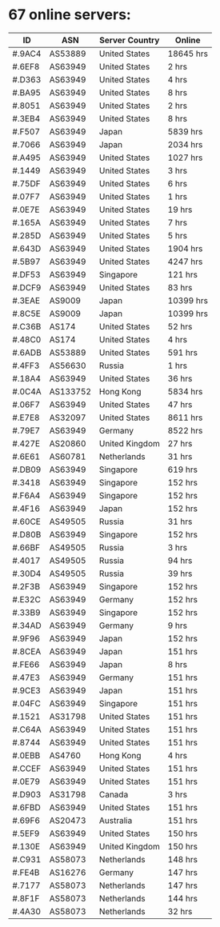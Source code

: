 # 67 online servers:

| ID | ASN | Server Country | Online |
| ------ | ------ | ------ | ------ |
| #.9AC4 | AS53889 | United States | 18645 hrs |
| #.6EF8 | AS63949 | United States | 2 hrs |
| #.D363 | AS63949 | United States | 4 hrs |
| #.BA95 | AS63949 | United States | 8 hrs |
| #.8051 | AS63949 | United States | 2 hrs |
| #.3EB4 | AS63949 | United States | 8 hrs |
| #.F507 | AS63949 | Japan | 5839 hrs |
| #.7066 | AS63949 | Japan | 2034 hrs |
| #.A495 | AS63949 | United States | 1027 hrs |
| #.1449 | AS63949 | United States | 3 hrs |
| #.75DF | AS63949 | United States | 6 hrs |
| #.07F7 | AS63949 | United States | 1 hrs |
| #.0E7E | AS63949 | United States | 19 hrs |
| #.165A | AS63949 | United States | 7 hrs |
| #.285D | AS63949 | United States | 5 hrs |
| #.643D | AS63949 | United States | 1904 hrs |
| #.5B97 | AS63949 | United States | 4247 hrs |
| #.DF53 | AS63949 | Singapore | 121 hrs |
| #.DCF9 | AS63949 | United States | 83 hrs |
| #.3EAE | AS9009 | Japan | 10399 hrs |
| #.8C5E | AS9009 | Japan | 10399 hrs |
| #.C36B | AS174 | United States | 52 hrs |
| #.48C0 | AS174 | United States | 4 hrs |
| #.6ADB | AS53889 | United States | 591 hrs |
| #.4FF3 | AS56630 | Russia | 1 hrs |
| #.18A4 | AS63949 | United States | 36 hrs |
| #.0C4A | AS133752 | Hong Kong | 5834 hrs |
| #.06F7 | AS63949 | United States | 47 hrs |
| #.E7E8 | AS32097 | United States | 8611 hrs |
| #.79E7 | AS63949 | Germany | 8522 hrs |
| #.427E | AS20860 | United Kingdom | 27 hrs |
| #.6E61 | AS60781 | Netherlands | 31 hrs |
| #.DB09 | AS63949 | Singapore | 619 hrs |
| #.3418 | AS63949 | Singapore | 152 hrs |
| #.F6A4 | AS63949 | Singapore | 152 hrs |
| #.4F16 | AS63949 | Japan | 152 hrs |
| #.60CE | AS49505 | Russia | 31 hrs |
| #.D80B | AS63949 | Singapore | 152 hrs |
| #.66BF | AS49505 | Russia | 3 hrs |
| #.4017 | AS49505 | Russia | 94 hrs |
| #.30D4 | AS49505 | Russia | 39 hrs |
| #.2F3B | AS63949 | Singapore | 152 hrs |
| #.E32C | AS63949 | Germany | 152 hrs |
| #.33B9 | AS63949 | Singapore | 152 hrs |
| #.34AD | AS63949 | Germany | 9 hrs |
| #.9F96 | AS63949 | Japan | 152 hrs |
| #.8CEA | AS63949 | Japan | 151 hrs |
| #.FE66 | AS63949 | Japan | 8 hrs |
| #.47E3 | AS63949 | Germany | 151 hrs |
| #.9CE3 | AS63949 | Japan | 151 hrs |
| #.04FC | AS63949 | Singapore | 151 hrs |
| #.1521 | AS31798 | United States | 151 hrs |
| #.C64A | AS63949 | United States | 151 hrs |
| #.8744 | AS63949 | United States | 151 hrs |
| #.0EBB | AS4760 | Hong Kong | 4 hrs |
| #.CCEF | AS63949 | United States | 151 hrs |
| #.0E79 | AS63949 | United States | 151 hrs |
| #.D903 | AS31798 | Canada | 3 hrs |
| #.6FBD | AS63949 | United States | 151 hrs |
| #.69F6 | AS20473 | Australia | 151 hrs |
| #.5EF9 | AS63949 | United States | 150 hrs |
| #.130E | AS63949 | United Kingdom | 150 hrs |
| #.C931 | AS58073 | Netherlands | 148 hrs |
| #.FE4B | AS16276 | Germany | 147 hrs |
| #.7177 | AS58073 | Netherlands | 147 hrs |
| #.8F1F | AS58073 | Netherlands | 144 hrs |
| #.4A30 | AS58073 | Netherlands | 32 hrs |

